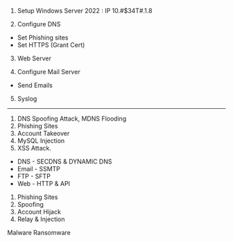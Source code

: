 
1. Setup Windows Server 2022 : IP 10.#$34T#.1.8

2. Configure DNS
  - Set Phishing sites
  - Set HTTPS (Grant Cert)

3. Web Server
  
4. Configure Mail Server
  - Send Emails

5. Syslog

---

1. DNS Spoofing Attack, MDNS Flooding
2. Phishing Sites
3. Account Takeover
4. MySQL Injection
5. XSS Attack.








- DNS - SECDNS & DYNAMIC DNS
- Email - SSMTP 
- FTP - SFTP
- Web - HTTP & API

1. Phishing Sites
2. Spoofing
3. Account Hijack
4. Relay & Injection


Malware
Ransomware

